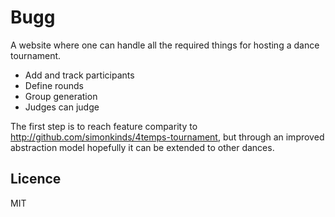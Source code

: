 # Bugg
A website where one can handle all the required things for hosting a dance tournament.
- Add and track participants
- Define rounds
- Group generation
- Judges can judge

The first step is to reach feature comparity to http://github.com/simonkinds/4temps-tournament, but through an improved abstraction model hopefully it can be extended to other dances.

## Licence
MIT
